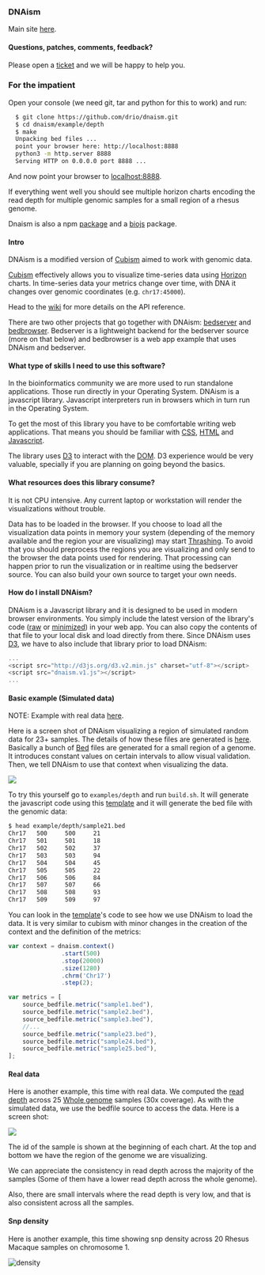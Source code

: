 ### DNAism

Main site [here](http://drio.github.io/dnaism/).

#### Questions, patches, comments, feedback?

Please open a [ticket](https://github.com/drio/dnaism/issues) and we will
be happy to help you.

### For the impatient

Open your console (we need git, tar and python for this to work) and run:

```sh
  $ git clone https://github.com/drio/dnaism.git
  $ cd dnaism/example/depth
  $ make
  Unpacking bed files ...
  point your browser here: http://localhost:8888
  python3 -m http.server 8888
  Serving HTTP on 0.0.0.0 port 8888 ...
```

And now point your browser to [localhost:8888](http://localhost:8888).

If everything went well you should see multiple horizon charts encoding the
read depth for multiple genomic samples for a small region of a rhesus genome.

Dnaism is also a npm [package](https://www.npmjs.com/package/dnaism) and a
[biojs](http://biojs.io/d/dnaism) package.

#### Intro

DNAism is a modified version of [Cubism](http://square.github.io/cubism/) aimed
to work with genomic data.

[Cubism](http://square.github.io/cubism/) effectively allows you to visualize
time-series data using [Horizon](http://bl.ocks.org/mbostock/1483226) charts.
In time-series data your metrics change over time, with DNA it changes
over genomic coordinates (e.g. `chr17:45000`).

Head to the [wiki](https://github.com/drio/dnaism/wiki) for more details on the API reference.

There are two other projects that go together with DNAism: [bedserver](https://github.com/drio/bedserver) and
[bedbrowser](https://github.com/drio/bedbrowser). Bedserver is a lightweight backend for the
bedserver source (more on that below) and bedbrowser is a web app example that uses DNAism and bedserver.

#### What type of skills I need to use this software?

In the bioinformatics community we are more used to run standalone applications.
Those run directly in your Operating System. DNAism is a javascript library.
Javascript interpreters run in browsers which in turn run in the Operating System.

To get the most of this library you have to be comfortable writing web applications.
That means you should be familiar with [CSS](https://developer.mozilla.org/en-US/docs/Web/CSS),
[HTML](https://developer.mozilla.org/en-US/docs/Web/HTML) and
[Javascript](https://developer.mozilla.org/en-US/docs/Web/JavaScript).

The library uses [D3](http://d3js.org/) to interact with the
[DOM](https://developer.mozilla.org/en-US/docs/Web/API/Document_Object_Model).
D3 experience would be very valuable, specially if you are planning on
going beyond the basics.

#### What resources does this library consume?

It is not CPU intensive. Any current laptop or workstation will render the
visualizations without trouble.

Data has to be loaded in the browser. If you choose to load all the visualization
data points in memory your system (depending of the memory available and the
region your are visualizing)
may start [Thrashing](http://en.wikipedia.org/wiki/Thrashing_(computer_science)).
To avoid that you should preprocess the regions you are visualizing and only
send to the browser the data points used for rendering. That processing can
happen prior to run the visualization or in realtime using the bedserver source.
You can also build your own source to target your own needs.



#### How do I install DNAism?

DNAism is a Javascript library and it is designed to be used in modern browser environments.
You simply include the latest version of the library's code ([raw](https://raw.githubusercontent.com/drio/dnaism/master/dnaism.v1.js)
 or [minimized](https://raw.githubusercontent.com/drio/dnaism/master/dnaism.v1.min.js)) in your
web app. You can also copy the contents of that file to your local disk and load directly
from there. Since DNAism uses [D3](http://d3js.org/), we have to also include that library prior
to load DNAism:

```js
...
<script src="http://d3js.org/d3.v2.min.js" charset="utf-8"></script>
<script src="dnaism.v1.js"></script>
...
```


#### Basic example (Simulated data)

NOTE: Example with real data [here](https://github.com/drio/dnaism#real-data-show-me-the-money).

Here is a screen shot of DNAism visualizing a region of simulated random data
for 23+ samples.  The details of how these files are generated is
[here](https://github.com/drio/dnaism/blob/master/example/simulated/build.sh).
Basically a bunch of [Bed](https://genome.ucsc.edu/FAQ/FAQformat.html#format1)
files are generated for a small region of a genome. It introduces constant
values on certain intervals to allow visual validation. Then, we tell DNAism to
use that context when visualizing the data.

![](http://f.cl.ly/items/382L0O252a3j2w2w2F1b/Screen%20Shot%202014-01-16%20at%2010.43.42%20AM.png)

To try this yourself go to `examples/depth` and run `build.sh`. It will
generate the javascript code using this
[template](https://github.com/drio/dnaism/blob/master/example/depth/index.template.html)
and it will generate the bed file with the genomic data:

```sh
$ head example/depth/sample21.bed
Chr17   500     500     21
Chr17   501     501     18
Chr17   502     502     37
Chr17   503     503     94
Chr17   504     504     45
Chr17   505     505     22
Chr17   506     506     84
Chr17   507     507     66
Chr17   508     508     93
Chr17   509     509     97
```

You can look in the
[template](https://github.com/drio/dnaism/blob/master/example/depth/index.template.html)'s
code to see how we use DNAism to load the data. It is very similar to cubism
with minor changes in the creation of the context and the definition of the
metrics:

```js
var context = dnaism.context()
               .start(500)
               .stop(20000)
               .size(1280)
               .chrm('Chr17')
               .step(2);
```

```js
var metrics = [
    source_bedfile.metric("sample1.bed"),
    source_bedfile.metric("sample2.bed"),
    source_bedfile.metric("sample3.bed"),
    //...
    source_bedfile.metric("sample23.bed"),
    source_bedfile.metric("sample24.bed"),
    source_bedfile.metric("sample25.bed"),
];
```


#### Real data

Here is another example, this time with real data. We computed the
[read depth](http://en.wikipedia.org/wiki/Deep_sequencing) across
25 [Whole genome](http://en.wikipedia.org/wiki/Whole_genome_sequencing) samples
(30x coverage). As with the simulated data, we use the bedfile source to access
the data. Here is a screen shot:

![](http://f.cl.ly/items/2q0c0b1q2S1p1M1w2l2a/foo.png)

The id of the sample is shown at the beginning of each chart. At the top and
bottom we have the region of the genome we are visualizing.

We can appreciate the consistency in read depth across the majority of the samples
(Some of them have a lower read depth across the whole genome).

Also, there are small intervals where the read depth is very low, and that is
also consistent across all the samples.

#### Snp density

Here is another example, this time showing snp density
across 20 Rhesus Macaque samples on chromosome 1.

![density](http://f.cl.ly/items/0o321p3L0r1r3G0S0w38/Screen%20Shot%202014-03-04%20at%2012.59.18%20PM.png)

